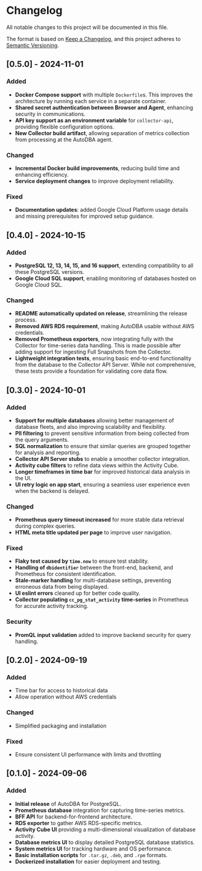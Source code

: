 # Changelog

All notable changes to this project will be documented in this file.

The format is based on [Keep a Changelog](https://keepachangelog.com/en/1.0.0/), and this project adheres to [Semantic Versioning](https://semver.org/).

## [0.5.0] - 2024-11-01

### Added
- **Docker Compose support** with multiple `Dockerfile`s. This improves the architecture by running each service in a separate container.
- **Shared secret authentication between Browser and Agent**, enhancing security in communications.
- **API key support as an environment variable** for `collector-api`, providing flexible configuration options.
- **New Collector build artifact**, allowing separation of metrics collection from processing at the AutoDBA agent.

### Changed
- **Incremental Docker build improvements**, reducing build time and enhancing efficiency.
- **Service deployment changes** to improve deployment reliability.

### Fixed
- **Documentation updates**: added Google Cloud Platform usage details and missing prerequisites for improved setup guidance.

## [0.4.0] - 2024-10-15

### Added
- **PostgreSQL 12, 13, 14, 15, and 16 support**, extending compatibility to all these PostgreSQL versions.
- **Google Cloud SQL support**, enabling monitoring of databases hosted on Google Cloud SQL.

### Changed
- **README automatically updated on release**, streamlining the release process.
- **Removed AWS RDS requirement**, making AutoDBA usable without AWS credentials.
- **Removed Prometheus exporters**, now integrating fully with the Collector for time-series data handling. This is made possible after adding support for ingesting Full Snapshots from the Collector.
- **Lightweight integration tests**, ensuring basic end-to-end functionality from the database to the Collector API Server. While not comprehensive, these tests provide a foundation for validating core data flow.

## [0.3.0] - 2024-10-01

### Added
- **Support for multiple databases** allowing better management of database fleets, and also improving scalability and flexibility.
- **PII filtering** to prevent sensitive information from being collected from the query arguments.
- **SQL normalization** to ensure that similar queries are grouped together for analysis and reporting.
- **Collector API Server stubs** to enable a smoother collector integration.
- **Activity cube filters** to refine data views within the Activity Cube.
- **Longer timeframes in time bar** for improved historical data analysis in the UI.
- **UI retry logic on app start**, ensuring a seamless user experience even when the backend is delayed.

### Changed
- **Prometheus query timeout increased** for more stable data retrieval during complex queries.
- **HTML meta title updated per page** to improve user navigation.

### Fixed
- **Flaky test caused by `time.now`** to ensure test stability.
- **Handling of `dbidentifier`** between the front-end, backend, and Prometheus for consistent identification.
- **Stale-marker handling** for multi-database settings, preventing erroneous data from being displayed.
- **UI eslint errors** cleaned up for better code quality.
- **Collector populating `cc_pg_stat_activity` time-series** in Prometheus for accurate activity tracking.

### Security
- **PromQL input validation** added to improve backend security for query handling.

## [0.2.0] - 2024-09-19

### Added
- Time bar for access to historical data
- Allow operation without AWS credentials

### Changed
- Simplified packaging and installation

### Fixed
- Ensure consistent UI performance with limits and throttling

## [0.1.0] - 2024-09-06

### Added
- **Initial release** of AutoDBA for PostgreSQL.
- **Prometheus database** integration for capturing time-series metrics.
- **BFF API** for backend-for-frontend architecture.
- **RDS exporter** to gather AWS RDS-specific metrics.
- **Activity Cube UI** providing a multi-dimensional visualization of database activity.
- **Database metrics UI** to display detailed PostgreSQL database statistics.
- **System metrics UI** for tracking hardware and OS performance.
- **Basic installation scripts** for `.tar.gz`, `.deb`, and `.rpm` formats.
- **Dockerized installation** for easier deployment and testing.
